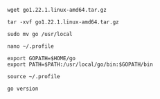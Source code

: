 ```
wget go1.22.1.linux-amd64.tar.gz
```

```
tar -xvf go1.22.1.linux-amd64.tar.gz
```

```
sudo mv go /usr/local
```

```
nano ~/.profile
```

```
export GOPATH=$HOME/go
export PATH=$PATH:/usr/local/go/bin:$GOPATH/bin
```

```
source ~/.profile
```

```
go version
```
